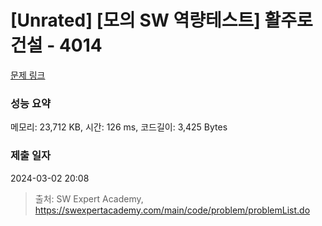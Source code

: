 # [Unrated] [모의 SW 역량테스트] 활주로 건설 - 4014 

[문제 링크](https://swexpertacademy.com/main/code/problem/problemDetail.do?contestProbId=AWIeW7FakkUDFAVH) 

### 성능 요약

메모리: 23,712 KB, 시간: 126 ms, 코드길이: 3,425 Bytes

### 제출 일자

2024-03-02 20:08



> 출처: SW Expert Academy, https://swexpertacademy.com/main/code/problem/problemList.do